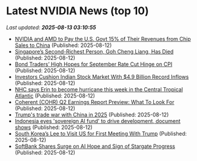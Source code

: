 # Latest NVIDIA News (top 10)
_Last updated: **2025-08-13 03:10:55**_

- [NVIDIA and AMD to Pay the U.S. Govt 15% of Their Revenues from Chip Sales to China](https://www.madshrimps.be/news/nvidia-and-amd-to-pay-the-u-s-govt-15-of-their-revenues-from-chip-sales-to-china/) (Published: 2025-08-12)
- [Singapore’s Second-Richest Person, Goh Cheng Liang, Has Died](https://biztoc.com/x/6242e52dab50637d) (Published: 2025-08-12)
- [Bond Traders’ High Hopes for September Rate Cut Hinge on CPI](https://biztoc.com/x/4a8a2d5f85c40b91) (Published: 2025-08-12)
- [Investors Cushion Indian Stock Market With $4.9 Billion Record Inflows](https://biztoc.com/x/ad6064ac9ef20616) (Published: 2025-08-12)
- [NHC says Erin to become hurricane this week in the Central Tropical Atlantic](https://biztoc.com/x/98f89fe7dec664cd) (Published: 2025-08-12)
- [Coherent (COHR) Q2 Earnings Report Preview: What To Look For](https://finance.yahoo.com/news/coherent-cohr-q2-earnings-report-030234806.html) (Published: 2025-08-12)
- [Trump's trade war with China in 2025](https://finance.yahoo.com/news/trumps-trade-war-china-2025-025457802.html) (Published: 2025-08-12)
- [Indonesia eyes 'sovereign AI fund' to drive development, document shows](https://economictimes.indiatimes.com/tech/artificial-intelligence/indonesia-eyes-sovereign-ai-fund-to-drive-development-document-shows/articleshow/123248393.cms) (Published: 2025-08-12)
- [South Korea’s Lee to Visit US for First Meeting With Trump](https://biztoc.com/x/be3ca23f1d8b8038) (Published: 2025-08-12)
- [SoftBank Shares Surge on AI Hope and Sign of Stargate Progress](https://biztoc.com/x/6e94ab02d71f4b28) (Published: 2025-08-12)
